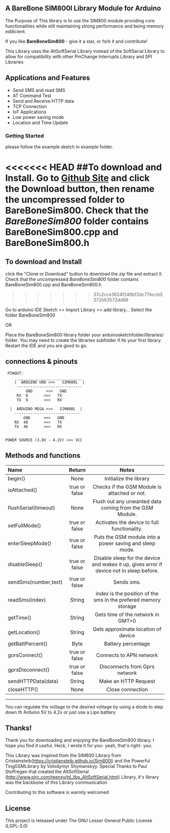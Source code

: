 ## A BareBone SIM800l Library Module for Arduino
The Purpose of This library is to use the SIM800 module providing core functionalities while still maintaining strong performance and being memory eddicient.

If you like **BareBoneSim800** - give it a star, or fork it and contribute!

This Library uses the AltSoftSerial Library instead of the SoftSerial Library to allow for compatibility with other PinChange Interrupts Library and SPI Libraries

## Applications and Features
+ Send SMS and read SMS
+ AT Command Test
+ Send and Receive HTTP data
+ TCP Connection
+ IoT Applications
+ Low power saving mode
+ Location and Time Update

### Getting Started
please follow the example sketch in example folder.

<<<<<<< HEAD
##To download and Install.
Go to [Github Site](https://github.com/thehapyone/BareBoneSim800/) and click the Download button, then rename the uncompressed folder to **BareBoneSim800**. 
  Check that the *BareBoneSim800* folder contains BareBoneSim800.cpp and BareBoneSim800.h
=======
## To download and Install
click the "Clone or Download" button to download the zip file and extract it.
  Check that the uncompressed *BareBoneSim800* folder contains BareBoneSim800.cpp and BareBoneSim800.h
>>>>>>> 37c2cce3624f249bf2dc77bccb5372b63572dd88

Go to arduino IDE Sketch >> Import Library >> add library... Select the folder BareBoneSim800

OR 

Place the BareBoneSim800 library folder your arduinosketchfolder/libraries/ folder. 
You may need to create the libraries subfolder if its your first library. Restart the IDE and you are good to go.


## connections & pinouts

     PINOUT: 
         _____________________________
        |  ARDUINO UNO >>>   SIM800L  |
         -----------------------------
             GND      >>>   GND
         RX  8       >>>   TX    
         TX  9       >>>   RX
		 
	  |  ARDUINO MEGA >>>   SIM800L  |
        -----------------------------
            GND      >>>   GND
        RX  48       >>>   TX    
        TX  46       >>>   RX
       
                  
    POWER SOURCE (3.8V - 4.2V) >>> VCC

## Methods and functions

Name|Return|Notes
:-------|:-------:|:-----------------------------------------------:|
begin()|None|Initialize the library
isAttached()|true or false|Checks if the GSM Module is attached or not.
flushSerial(timeout)|None|Flush out any unwanted data coming from the GSM Module.
setFullMode()|true or false|Activates the device to full functionality.
enterSleepMode()|true or false|Puts the GSM module into a power saving and sleep mode.
disableSleep()|true or false|Disable sleep for the device and wakes it up, gives error if device not in sleep before.
sendSms(number,text)|true or false|Sends  sms.
readSms(index)|String|index is the position of the sms in the prefered memory storage
getTime()|String|Gets time of the network in GMT+0
getLocation()|String|Gets approximate location of device
getBattPercent()|Byte|Battery percentage 
gorsConnect()|true or false|Connects to APN network
gprsDisconnect()|true or false|Disconnects from Gprs network
sendHTTPData(data)|String|Make an HTTP Request
closeHTTP()|None|Close connection
____________________________________________________________________________________

You can regulate the voltage to the desired voltage by using a diode to step down th Arduino 5V to 4.2v or just use a Lipo battery

## Thanks!
Thank you for downloading and enjoying the BareBoneSim800 library.
I hope you find it useful. Heck, I wrote it for you- yeah, that's right- you.

This Library was inspired from the SIM800 Library from Cristainsteib(https://cristiansteib.github.io/Sim800l) and the Powerful TingGSMLibrary by Volodymyr Shymanskyy.
Special Thanks to Paul Stoffregen that created the AltSoftSerial (http://www.pjrc.com/teensy/td_libs_AltSoftSerial.html) Library, it's library was the backbone of this Library communication

Contributing to this software is warmly welcomed

## License
This project is released under
The GNU Lesser General Public License (LGPL-3.0)


